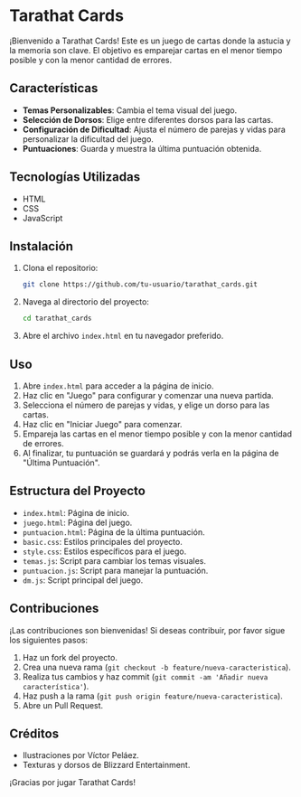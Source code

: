 # Tarathat Cards

¡Bienvenido a Tarathat Cards! Este es un juego de cartas donde la astucia y la memoria son clave. El objetivo es emparejar cartas en el menor tiempo posible y con la menor cantidad de errores.

## Características

- **Temas Personalizables**: Cambia el tema visual del juego.
- **Selección de Dorsos**: Elige entre diferentes dorsos para las cartas.
- **Configuración de Dificultad**: Ajusta el número de parejas y vidas para personalizar la dificultad del juego.
- **Puntuaciones**: Guarda y muestra la última puntuación obtenida.

## Tecnologías Utilizadas

- HTML
- CSS
- JavaScript

## Instalación

1. Clona el repositorio:
    ```bash
    git clone https://github.com/tu-usuario/tarathat_cards.git
    ```
2. Navega al directorio del proyecto:
    ```bash
    cd tarathat_cards
    ```
3. Abre el archivo `index.html` en tu navegador preferido.

## Uso

1. Abre `index.html` para acceder a la página de inicio.
2. Haz clic en "Juego" para configurar y comenzar una nueva partida.
3. Selecciona el número de parejas y vidas, y elige un dorso para las cartas.
4. Haz clic en "Iniciar Juego" para comenzar.
5. Empareja las cartas en el menor tiempo posible y con la menor cantidad de errores.
6. Al finalizar, tu puntuación se guardará y podrás verla en la página de "Última Puntuación".

## Estructura del Proyecto

- `index.html`: Página de inicio.
- `juego.html`: Página del juego.
- `puntuacion.html`: Página de la última puntuación.
- `basic.css`: Estilos principales del proyecto.
- `style.css`: Estilos específicos para el juego.
- `temas.js`: Script para cambiar los temas visuales.
- `puntuacion.js`: Script para manejar la puntuación.
- `dm.js`: Script principal del juego.

## Contribuciones

¡Las contribuciones son bienvenidas! Si deseas contribuir, por favor sigue los siguientes pasos:

1. Haz un fork del proyecto.
2. Crea una nueva rama (`git checkout -b feature/nueva-caracteristica`).
3. Realiza tus cambios y haz commit (`git commit -am 'Añadir nueva característica'`).
4. Haz push a la rama (`git push origin feature/nueva-caracteristica`).
5. Abre un Pull Request.

## Créditos

- Ilustraciones por Víctor Peláez.
- Texturas y dorsos de Blizzard Entertainment.

¡Gracias por jugar Tarathat Cards!
